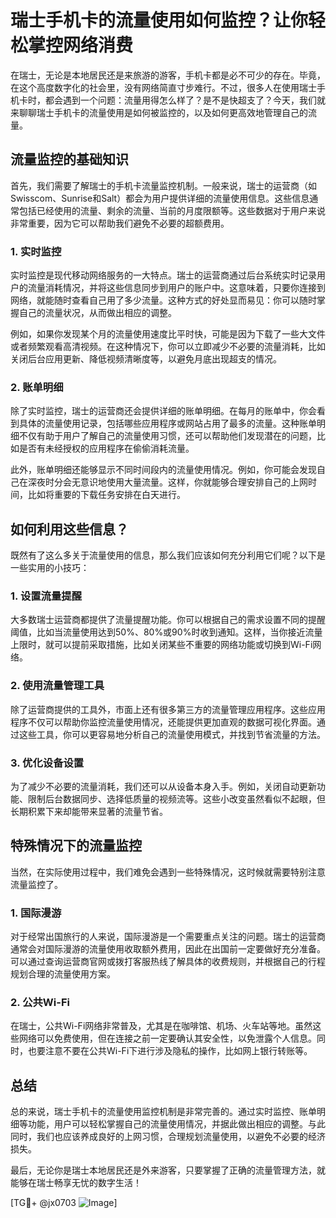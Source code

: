 # 瑞士手机卡的流量使用如何监控？让你轻松掌控网络消费

在瑞士，无论是本地居民还是来旅游的游客，手机卡都是必不可少的存在。毕竟，在这个高度数字化的社会里，没有网络简直寸步难行。不过，很多人在使用瑞士手机卡时，都会遇到一个问题：流量用得怎么样了？是不是快超支了？今天，我们就来聊聊瑞士手机卡的流量使用是如何被监控的，以及如何更高效地管理自己的流量。

## 流量监控的基础知识

首先，我们需要了解瑞士的手机卡流量监控机制。一般来说，瑞士的运营商（如Swisscom、Sunrise和Salt）都会为用户提供详细的流量使用信息。这些信息通常包括已经使用的流量、剩余的流量、当前的月度限额等。这些数据对于用户来说非常重要，因为它可以帮助我们避免不必要的超额费用。

### 1. 实时监控

实时监控是现代移动网络服务的一大特点。瑞士的运营商通过后台系统实时记录用户的流量消耗情况，并将这些信息同步到用户的账户中。这意味着，只要你连接到网络，就能随时查看自己用了多少流量。这种方式的好处显而易见：你可以随时掌握自己的流量状况，从而做出相应的调整。

例如，如果你发现某个月的流量使用速度比平时快，可能是因为下载了一些大文件或者频繁观看高清视频。在这种情况下，你可以立即减少不必要的流量消耗，比如关闭后台应用更新、降低视频清晰度等，以避免月底出现超支的情况。

### 2. 账单明细

除了实时监控，瑞士的运营商还会提供详细的账单明细。在每月的账单中，你会看到具体的流量使用记录，包括哪些应用程序或网站占用了最多的流量。这种账单明细不仅有助于用户了解自己的流量使用习惯，还可以帮助他们发现潜在的问题，比如是否有未经授权的应用程序在偷偷消耗流量。

此外，账单明细还能够显示不同时间段内的流量使用情况。例如，你可能会发现自己在深夜时分会无意识地使用大量流量。这样，你就能够合理安排自己的上网时间，比如将重要的下载任务安排在白天进行。

## 如何利用这些信息？

既然有了这么多关于流量使用的信息，那么我们应该如何充分利用它们呢？以下是一些实用的小技巧：

### 1. 设置流量提醒

大多数瑞士运营商都提供了流量提醒功能。你可以根据自己的需求设置不同的提醒阈值，比如当流量使用达到50%、80%或90%时收到通知。这样，当你接近流量上限时，就可以提前采取措施，比如关闭某些不重要的网络功能或切换到Wi-Fi网络。

### 2. 使用流量管理工具

除了运营商提供的工具外，市面上还有很多第三方的流量管理应用程序。这些应用程序不仅可以帮助你监控流量使用情况，还能提供更加直观的数据可视化界面。通过这些工具，你可以更容易地分析自己的流量使用模式，并找到节省流量的方法。

### 3. 优化设备设置

为了减少不必要的流量消耗，我们还可以从设备本身入手。例如，关闭自动更新功能、限制后台数据同步、选择低质量的视频流等。这些小改变虽然看似不起眼，但长期积累下来却能带来显著的流量节省。

## 特殊情况下的流量监控

当然，在实际使用过程中，我们难免会遇到一些特殊情况，这时候就需要特别注意流量监控了。

### 1. 国际漫游

对于经常出国旅行的人来说，国际漫游是一个需要重点关注的问题。瑞士的运营商通常会对国际漫游的流量使用收取额外费用，因此在出国前一定要做好充分准备。可以通过查询运营商官网或拨打客服热线了解具体的收费规则，并根据自己的行程规划合理的流量使用方案。

### 2. 公共Wi-Fi

在瑞士，公共Wi-Fi网络非常普及，尤其是在咖啡馆、机场、火车站等地。虽然这些网络可以免费使用，但在连接之前一定要确认其安全性，以免泄露个人信息。同时，也要注意不要在公共Wi-Fi下进行涉及隐私的操作，比如网上银行转账等。

## 总结

总的来说，瑞士手机卡的流量使用监控机制是非常完善的。通过实时监控、账单明细等功能，用户可以轻松掌握自己的流量使用情况，并据此做出相应的调整。与此同时，我们也应该养成良好的上网习惯，合理规划流量使用，以避免不必要的经济损失。

最后，无论你是瑞士本地居民还是外来游客，只要掌握了正确的流量管理方法，就能够在瑞士畅享无忧的数字生活！

[TG💪+ @jx0703 ![Image](https://github.com/user-attachments/assets/dbca1d08-cadb-493c-b0ec-ad6f7a83f270)]
